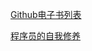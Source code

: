 [Github电子书列表](https://www.zhihu.com/question/38836382)

[程序员的自我修养](https://leohxj.gitbooks.io/a-programmer-prepares/content/)

